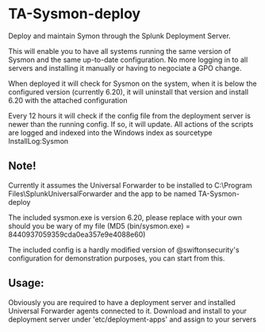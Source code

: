 # TA-Sysmon-deploy
Deploy and maintain Symon through the Splunk Deployment Server.

This will enable you to have all systems running the same version of Sysmon and the same up-to-date configuration.
No more logging in to all servers and installing it manually or having to negociate a GPO change.

When deployed it will check for Sysmon on the system, when it is below the configured version (currently 6.20), it will uninstall that version and install 6.20 with the attached configuration

Every 12 hours it will check if the config file from the deployment server is newer than the running config. If so, it will update.
All actions of the scripts are logged and indexed into the Windows index as sourcetype InstallLog:Sysmon

Note! 
---
Currently it assumes the Universal Forwarder to be installed to C:\Program Files\SplunkUniversalForwarder and the app to be named TA-Sysmon-deploy

The included sysmon.exe is version 6.20, please replace with your own should you be wary of my file (MD5 (bin/sysmon.exe) = 8440937059359cda0ea357e9e4088e60)

The included config is a hardly modified version of @swiftonsecurity's configuration for demonstration purposes, you can start from this.

Usage:
---
Obviously you are required to have a deployment server and installed Universal Forwarder agents connected to it.
Download and install to your deployment server under 'etc/deployment-apps' and assign to your servers
